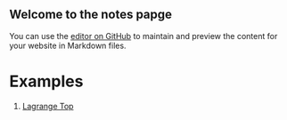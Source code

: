 ## Welcome to the notes papge
You can use the [editor on GitHub](https://github.com/longitude-jyang/jiannanyang.github.io/edit/main/index.md) to maintain and preview the content for your website in Markdown files.

# Examples

1. [Lagrange Top](/LagrangeTop.md)
